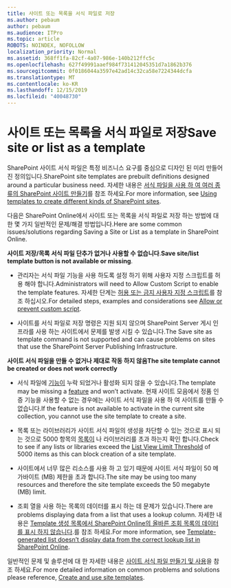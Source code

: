 ```yaml
---
title: 사이트 또는 목록을 서식 파일로 저장
ms.author: pebaum
author: pebaum
ms.audience: ITPro
ms.topic: article
ROBOTS: NOINDEX, NOFOLLOW
localization_priority: Normal
ms.assetid: 368ff1fa-82cf-4a07-986e-140b212ffc5c
ms.openlocfilehash: 627f49991aaef984f731412045351d7a1862b376
ms.sourcegitcommit: 0f0186044a3597e42ad14c32ca58e7224344dcfa
ms.translationtype: MT
ms.contentlocale: ko-KR
ms.lasthandoff: 12/15/2019
ms.locfileid: "40048730"
---
```

# <a name="save-site-or-list-as-a-template"></a><span data-ttu-id="e69fa-102">사이트 또는 목록을 서식 파일로 저장</span><span class="sxs-lookup"><span data-stu-id="e69fa-102">Save site or list as a template</span></span>

<span data-ttu-id="e69fa-103">SharePoint 사이트 서식 파일은 특정 비즈니스 요구를 중심으로 디자인 된 미리 만들어진 정의입니다.</span><span class="sxs-lookup"><span data-stu-id="e69fa-103">SharePoint site templates are prebuilt definitions designed around a particular business need.</span></span> <span data-ttu-id="e69fa-104">자세한 내용은 [서식 파일을 사용 하 여 여러 종류의 SharePoint 사이트 만들기](https://support.office.com/article/using-templates-to-create-different-kinds-of-sharepoint-sites-449eccec-ff99-4cf3-b62e-dcfee37e8da4)를 참조 하세요.</span><span class="sxs-lookup"><span data-stu-id="e69fa-104">For more information, see [Using templates to create different kinds of SharePoint sites](https://support.office.com/article/using-templates-to-create-different-kinds-of-sharepoint-sites-449eccec-ff99-4cf3-b62e-dcfee37e8da4).</span></span>

<span data-ttu-id="e69fa-105">다음은 SharePoint Online에서 사이트 또는 목록을 서식 파일로 저장 하는 방법에 대 한 몇 가지 일반적인 문제/해결 방법입니다.</span><span class="sxs-lookup"><span data-stu-id="e69fa-105">Here are some common issues/solutions regarding Saving a Site or List as a template in SharePoint Online.</span></span>

<span data-ttu-id="e69fa-106">**사이트 저장/목록 서식 파일 단추가 없거나 사용할 수 없습니다**.</span><span class="sxs-lookup"><span data-stu-id="e69fa-106">**Save site/list template button is not available or missing**.</span></span> 

- <span data-ttu-id="e69fa-107">관리자는 서식 파일 기능을 사용 하도록 설정 하기 위해 사용자 지정 스크립트를 허용 해야 합니다.</span><span class="sxs-lookup"><span data-stu-id="e69fa-107">Administrators will need to Allow Custom Script to enable the template features.</span></span> <span data-ttu-id="e69fa-108">자세한 단계는 [허용 또는 금지 사용자 지정 스크립트](https://docs.microsoft.com/sharepoint/allow-or-prevent-custom-script)를 참조 하십시오.</span><span class="sxs-lookup"><span data-stu-id="e69fa-108">For detailed steps, examples and considerations see [Allow or prevent custom script](https://docs.microsoft.com/sharepoint/allow-or-prevent-custom-script).</span></span>


- <span data-ttu-id="e69fa-109">사이트를 서식 파일로 저장 명령은 지원 되지 않으며 SharePoint Server 게시 인프라를 사용 하는 사이트에서 문제를 발생 시킬 수 있습니다.</span><span class="sxs-lookup"><span data-stu-id="e69fa-109">The Save site as template command is not supported and can cause problems on sites that use the SharePoint Server Publishing Infrastructure.</span></span>


<span data-ttu-id="e69fa-110">**사이트 서식 파일을 만들 수 없거나 제대로 작동 하지 않음**</span><span class="sxs-lookup"><span data-stu-id="e69fa-110">**The site template cannot be created or does not work correctly**</span></span>

- <span data-ttu-id="e69fa-111">서식 파일에 [기능이](https://social.technet.microsoft.com/wiki/contents/articles/14423.sharepoint-2013-existing-features-guid.aspx) 누락 되었거나 활성화 되지 않을 수 있습니다.</span><span class="sxs-lookup"><span data-stu-id="e69fa-111">The template may be missing a [feature](https://social.technet.microsoft.com/wiki/contents/articles/14423.sharepoint-2013-existing-features-guid.aspx) and won’t activate.</span></span> <span data-ttu-id="e69fa-112">현재 사이트 모음에서 정품 인증 기능을 사용할 수 없는 경우에는 사이트 서식 파일을 사용 하 여 사이트를 만들 수 없습니다.</span><span class="sxs-lookup"><span data-stu-id="e69fa-112">If the feature is not available to activate in the current site collection, you cannot use the site template to create a site.</span></span>


- <span data-ttu-id="e69fa-113">목록 또는 라이브러리가 사이트 서식 파일의 생성을 차단할 수 있는 것으로 표시 되는 것으로 5000 항목의 [목록이](https://support.office.com/article/Manage-large-lists-and-libraries-in-SharePoint-B8588DAE-9387-48C2-9248-C24122F07C59) 나 라이브러리를 초과 하는지 확인 합니다.</span><span class="sxs-lookup"><span data-stu-id="e69fa-113">Check to see if any lists or libraries exceed the [List View Limit Threshold](https://support.office.com/article/Manage-large-lists-and-libraries-in-SharePoint-B8588DAE-9387-48C2-9248-C24122F07C59) of 5000 items as this can block creation of a site template.</span></span>


- <span data-ttu-id="e69fa-114">사이트에서 너무 많은 리소스를 사용 하 고 있기 때문에 사이트 서식 파일이 50 메가바이트 (MB) 제한을 초과 합니다.</span><span class="sxs-lookup"><span data-stu-id="e69fa-114">The site may be using too many resources and therefore the site template exceeds the 50 megabyte (MB) limit.</span></span>


- <span data-ttu-id="e69fa-115">조회 열을 사용 하는 목록의 데이터를 표시 하는 데 문제가 있습니다.</span><span class="sxs-lookup"><span data-stu-id="e69fa-115">There are problems displaying data from a list that uses a lookup column.</span></span> <span data-ttu-id="e69fa-116">자세한 내용은 [Template 생성 목록에서 SharePoint Online의 올바른 조회 목록의 데이터를 표시 하지 않습니다](https://docs.microsoft.com/sharepoint/support/lists-and-libraries/template-generated-list-incorrect-data).를 참조 하세요.</span><span class="sxs-lookup"><span data-stu-id="e69fa-116">For more information, see [Template-generated list doesn’t display data from the correct lookup list in SharePoint Online](https://docs.microsoft.com/sharepoint/support/lists-and-libraries/template-generated-list-incorrect-data).</span></span>


<span data-ttu-id="e69fa-117">일반적인 문제 및 솔루션에 대 한 자세한 내용은 [사이트 서식 파일 만들기 및 사용](https://support.office.com/article/Create-and-use-site-templates-60371B0F-00E0-4C49-A844-34759EBDD989)을 참조 하세요.</span><span class="sxs-lookup"><span data-stu-id="e69fa-117">For more detailed information on common problems and solutions please reference, [Create and use site templates](https://support.office.com/article/Create-and-use-site-templates-60371B0F-00E0-4C49-A844-34759EBDD989).</span></span>

